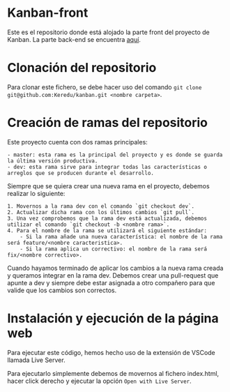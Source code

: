 # Kanban-front

Este es el repositorio donde está alojado la parte front del proyecto de Kanban. La parte back-end se encuentra [aquí](https://github.com/Keredu/kanban).

# Clonación del repositorio

Para clonar este fichero, se debe hacer uso del comando `git clone git@github.com:Keredu/kanban.git <nombre carpeta>`.

# Creación de ramas del repositorio

Este proyecto cuenta con dos ramas principales:

    - master: esta rama es la principal del proyecto y es donde se guarda la última versión productiva.
    - dev: esta rama sirve para integrar todas las características o arreglos que se producen durante el desarrollo.

Siempre que se quiera crear una nueva rama en el proyecto, debemos realizar lo siguiente:

    1. Movernos a la rama dev con el comando `git checkout dev`.
    2. Actualizar dicha rama con los últimos cambios `git pull`.
    3. Una vez comprobemos que la rama dev está actualizada, debemos utilizar el comando `git checkout -b <nombre rama>`.
    4. Para el nombre de la rama se utilizará el siguiente estándar:
        - Si la rama añade una nueva característica: el nombre de la rama será feature/<nombre caracteristica>.
        - Si la rama aplica un correctivo: el nombre de la rama será fix/<nombre correctivo>.

Cuando hayamos terminado de aplicar los cambios a la nueva rama creada y queramos integrar en la rama dev. Debemos crear una pull-request que apunte a dev y siempre debe estar asignada a otro compañero para que valide que los cambios son correctos.

# Instalación y ejecución de la página web

Para ejecutar este código, hemos hecho uso de la extensión de VSCode llamada Live Server.

Para ejecutarlo simplemente debemos de movernos al fichero index.html, hacer click derecho y ejecutar la opción `Open with Live Server`.





